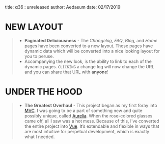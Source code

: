 title: α36 : unreleased
author: Aedaeum
date: 02/17/2019

# NEW LAYOUT

> - **Paginated Deliciousness** - The _Changelog_, _FAQ_, _Blog_, and _Home_ pages have been converted to a new layout. These pages have dynamic data which will be converted into a nice looking layout for you to peruse.
> - Accompanying the new look, is the ability to link to each of the dynamic pages. `CLICKING` a change log will now change the URL and you can share that URL with **anyone**!

# UNDER THE HOOD

> - **The Greatest Overhaul** - This project began as my first foray into [MVC]. I was going to be a part of something new and quite possibly unique, called [Aurelia]. When the rose-colored glasses came off, all I saw was a hot mess. Because of this, I’ve converted the entire project into [Vue]. It’s extendable and flexible in ways that are most intuitive for perpetual development, which is exactly what I needed.



[MVC]:https://en.wikipedia.org/wiki/Model%E2%80%93view%E2%80%93controller
[Vue]:https://vuejs.org/
[Aurelia]:https://aurelia.io/